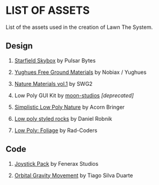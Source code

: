 # LIST OF ASSETS
List of the assets used in the creation of Lawn The System.

## Design

1. [Starfield Skybox](https://assetstore.unity.com/packages/2d/textures-materials/sky/starfield-skybox-92717) by Pulsar Bytes

2. [Yughues Free Ground Materials](https://assetstore.unity.com/packages/2d/textures-materials/floors/yughues-free-ground-materials-13001) by Nobiax / Yughues

3. [Nature Materials vol.1](https://assetstore.unity.com/packages/2d/textures-materials/nature/nature-materials-vol-1-21113) by SWG2

4. Low Poly GUI Kit by [moon-studios](https://assetstore.unity.com/publishers/24047) *[deprecated]*

5. [Simplistic Low Poly Nature](https://assetstore.unity.com/packages/3d/environments/simplistic-low-poly-nature-93894) by Acorn Bringer

6. [Low poly styled rocks](https://assetstore.unity.com/packages/3d/props/exterior/low-poly-styled-rocks-43486) by Daniel Robnik

7.  [Low Poly: Foliage](https://assetstore.unity.com/packages/3d/vegetation/low-poly-foliage-66638) by Rad-Coders


##	Code

1. [Joystick Pack](https://assetstore.unity.com/packages/tools/input-management/joystick-pack-107631) by Fenerax Studios

2. [Orbital Gravity Movement](https://assetstore.unity.com/packages/tools/physics/orbital-gravity-movement-65682#reviews) by Tiago Silva Duarte